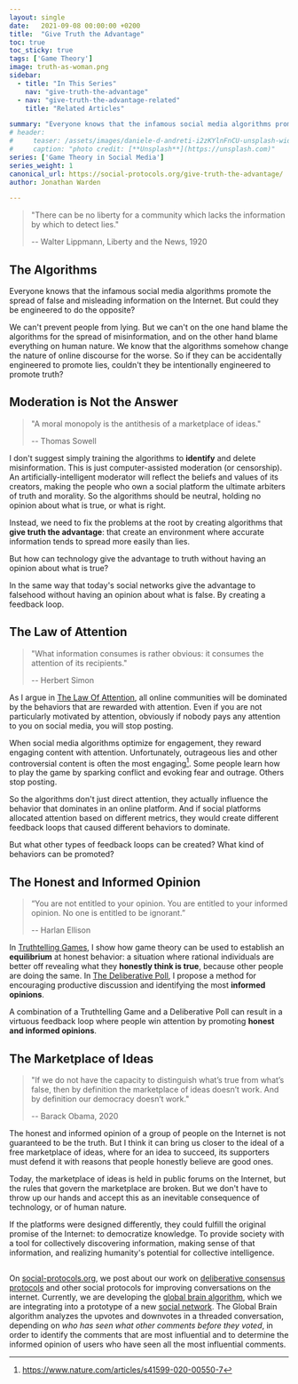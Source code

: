 ```yaml
---
layout: single
date:   2021-09-08 00:00:00 +0200
title:  "Give Truth the Advantage"
toc: true
toc_sticky: true
tags: ['Game Theory']
image: truth-as-woman.png
sidebar:
  - title: "In This Series"
    nav: "give-truth-the-advantage"
  - nav: "give-truth-the-advantage-related"
    title: "Related Articles"

summary: "Everyone knows that the infamous social media algorithms promote the spread of false and misleading information on the Internet. But could they be engineered to do the opposite?"
# header:
#     teaser: /assets/images/daniele-d-andreti-i2zKYlnFnCU-unsplash-wide-1920.jpg
#     caption: "photo credit: [**Unsplash**](https://unsplash.com)"
series: ['Game Theory in Social Media']
series_weight: 1
canonical_url: https://social-protocols.org/give-truth-the-advantage/
author: Jonathan Warden

---
```




> "There can be no liberty for a community which lacks the information by which to detect lies."
>
> -- Walter Lippmann, Liberty and the News, 1920 


## The Algorithms


Everyone knows that the infamous social media algorithms promote the spread of false and misleading information on the Internet. But could they be engineered to do the opposite? 

We can't prevent people from lying. But we can't on the one hand blame the algorithms for the spread of misinformation, and on the other hand blame everything on human nature. We know that the algorithms somehow change the nature of online discourse for the worse. So if they can be accidentally engineered to promote lies, couldn't they be intentionally engineered to promote truth?

## Moderation is Not the Answer

> "A moral monopoly is the antithesis of a marketplace of ideas."
> 
> -- Thomas Sowell

I don't suggest simply training the algorithms to **identify** and delete misinformation. This is just computer-assisted moderation (or censorship). An artificially-intelligent moderator will reflect the beliefs and values of its creators, making the people who own a social platform the ultimate arbiters of truth and morality. So the algorithms should be neutral, holding no opinion about what is true, or what is right.

Instead, we need to fix the problems at the root by creating algorithms that **give truth the advantage**: that create an environment where accurate information tends to spread more easily than lies.

But how can technology give the advantage to truth without having an opinion about what is true? 

In the same way that today's social networks give the advantage to falsehood without having an opinion about what is false. By creating a feedback loop.

## The Law of Attention

> "What information consumes is rather obvious: it consumes the attention of its recipients."
>
> -- Herbert Simon 


As I argue in [The Law Of Attention](/the-law-of-attention), all online communities will be dominated by the behaviors that are rewarded with attention. Even if you are not particularly motivated by attention, obviously if nobody pays any attention to you on social media, you will stop posting.

When social media algorithms optimize for engagement, they reward engaging content with attention. Unfortunately, outrageous lies and other controversial content is often the most engaging[^1]. Some people learn how to play the game by sparking conflict and evoking fear and outrage. Others stop posting.

So the algorithms don't just direct attention, they actually influence the behavior that dominates in an online platform. And if social platforms allocated attention based on different metrics, they would create different feedback loops that caused different behaviors to dominate.

But what other types of feedback loops can be created? What kind of behaviors can be promoted?

## The Honest and Informed Opinion

> “You are not entitled to your opinion. You are entitled to your informed opinion. No one is entitled to be ignorant.”
>
> -- Harlan Ellison

In [Truthtelling Games](/truthtelling-games), I show how game theory can be used to establish an **equilibrium** at honest behavior: a situation where rational individuals are better off revealing what they **honestly think is true**, because other people are doing the same. In [The Deliberative Poll](/the-deliberative-poll), I propose a method for encouraging productive discussion and identifying the most **informed opinions**.

A combination of a Truthtelling Game and a Deliberative Poll can result in a virtuous feedback loop where people win attention by promoting **honest and informed opinions**.

## The Marketplace of Ideas

> "If we do not have the capacity to distinguish what’s true from what’s false, then by definition the marketplace of ideas doesn’t work. And by definition our democracy doesn’t work."
> 
> -- Barack Obama, 2020

The honest and informed opinion of a group of people on the Internet is not guaranteed to be the truth. But I think it can bring us closer to the ideal of a free marketplace of ideas, where for an idea to succeed, its supporters must defend it with reasons that people honestly believe are good ones.

Today, the marketplace of ideas is held in public forums on the Internet, but the rules that govern the marketplace are broken. But we don't have to throw up our hands and accept this as an inevitable consequence of technology, or of human nature.

If the platforms were designed differently, they could fulfill the original promise of the Internet: to democratize knowledge. To provide society with a tool for collectively discovering information, making sense of that information, and realizing humanity's potential for collective intelligence.

## 

On [social-protocols.org](https://social-protocols.org/), we post about our work on [deliberative consensus protocols](/deliberative-consensus-protocols) and other social protocols for improving conversations on the internet. Currently, we are developing the [global brain algorithm](/global-brain), which we are integrating into a prototype of a new [social network](social-network/). The Global Brain algorithm analyzes the upvotes and downvotes in a threaded conversation, depending on *who has seen what other comments before they voted*, in order to identify the comments that are most influential and to determine the informed opinion of users who have seen all the most influential comments. 


[^1]: https://www.nature.com/articles/s41599-020-00550-7


